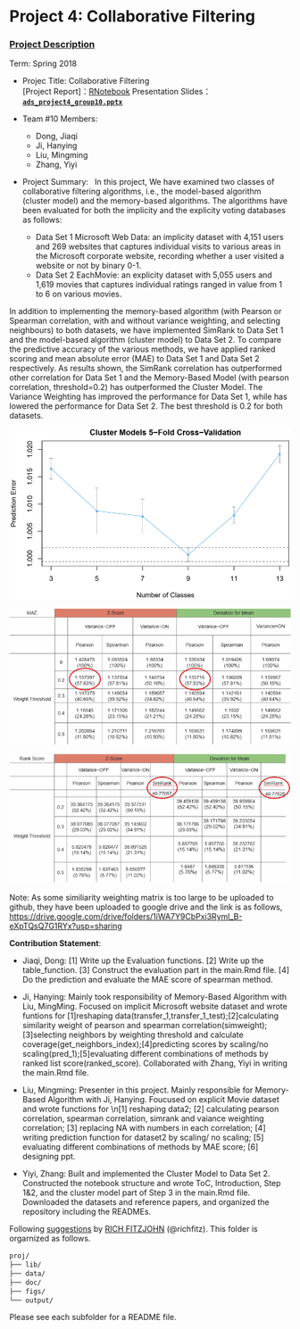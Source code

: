 # Project 4: Collaborative Filtering

### [Project Description](doc/project4_desc.md)

Term: Spring 2018
+ Projec Title: Collaborative Filtering  
	[Project Report]：[RNotebook](https://cdn.rawgit.com/TZstatsADS/Spring2018-Project4-grp10/597b3f97/doc/main.html)
	Presentation Slides：[**`ads_project4_group10.pptx`**](doc/ads_project4_group10.pdf)   
+ Team #10 Members:  
	+ Dong, Jiaqi
	+ Ji, Hanying
	+ Liu, Mingming
	+ Zhang, Yiyi
+ Project Summary:  
In this project, We have examined two classes of collaborative filtering algorithms, i.e., the model-based algorithm (cluster model) and the memory-based algorithms. The algorithms have been evaluated for both the implicity and the explicity voting databases as follows:

	+ Data Set 1 Microsoft Web Data: an implicity dataset with 4,151 users and 269 websites that captures individual visits to various areas in the Microsoft corporate website, recording whether a user visited a website or not by binary 0-1. 
	+ Data Set 2 EachMovie: an explicity dataset with 5,055 users and 1,619 movies that captures individual ratings ranged in value from 1 to 6 on various movies.  

In addition to implementing the memory-based algorithm (with Pearson or Spearman correlation, with and without variance weighting, and selecting neighbours) to both datasets, we have implemented SimRank to Data Set 1 and the model-based algorithm (cluster model) to Data Set 2. To compare the predictive accuracy of the various methods, we have applied ranked scoring and mean absolute error (MAE) to Data Set 1 and Data Set 2 respectively. As results shown, the SimRank correlation has outperformed other correlation for Data Set 1 and the Memory-Based Model (with pearson correlation, threshold=0.2) has outperformed the Cluster Model. The Variance Weighting has improved the performance for Data Set 1, while has lowered the performance for Data Set 2. The best threshold is 0.2 for both datasets.

![image](figs/3.png)

![image](figs/2.png)

![image](figs/1.png)

Note: As some similiarity weighting matrix is too large to be uploaded to github, they have been uploaded to google drive and the link is as follows, https://drive.google.com/drive/folders/1iWA7Y9CbPxi3Ryml_B-eXpTQsQ7G1RYx?usp=sharing
 
**Contribution Statement**:  
+ Jiaqi, Dong: [1] Write up the Evaluation functions. [2] Write up the table_function. [3] Construct the evaluation part in the main.Rmd file. [4] Do the prediction and evaluate the MAE score of spearman method.  

+ Ji, Hanying: Mainly took responsibility of Memory-Based Algorithm with Liu, MingMing. Focused on implicit Microsoft website dataset and wrote funtions for [1]reshaping data(transfer_1,transfer_1_test);[2]calculating similarity weight of pearson and spearman correlation(simweight);[3]selecting neighbors by weighting threshold and calculate coverage(get_neighbors_index);[4]predicting scores by scaling/no scaling(pred_1);[5]evaluating different combinations of methods by ranked list score(ranked_score). Collaborated with Zhang, Yiyi in writing the main.Rmd file.  

+ Liu, Mingming: Presenter in this project. Mainly responsible for Memory-Based Algorithm with Ji, Hanying. Foucused on explicit Movie dataset and wrote functions for \n[1] reshaping data2; [2] calculating pearson correlation, spearman correlation, simrank and vaiance weighting correlation; [3] replacing NA with numbers in each correlation; [4] writing prediction function for dataset2 by scaling/ no scaling; [5] evaluating different combinations of methods by MAE score; [6] designing ppt.  

+ Yiyi, Zhang: Built and implemented the Cluster Model to Data Set 2. Constructed the notebook structure and wrote ToC, Introduction, Step 1&2, and the cluster model part of Step 3 in the main.Rmd file. Downloaded the datasets and reference papers, and organized the repository including the READMEs. 
 
 Following [suggestions](http://nicercode.github.io/blog/2013-04-05-projects/) by [RICH FITZJOHN](http://nicercode.github.io/about/#Team) (@richfitz). This folder is orgarnized as follows.

```
proj/
├── lib/
├── data/
├── doc/
├── figs/
└── output/
```

Please see each subfolder for a README file.
